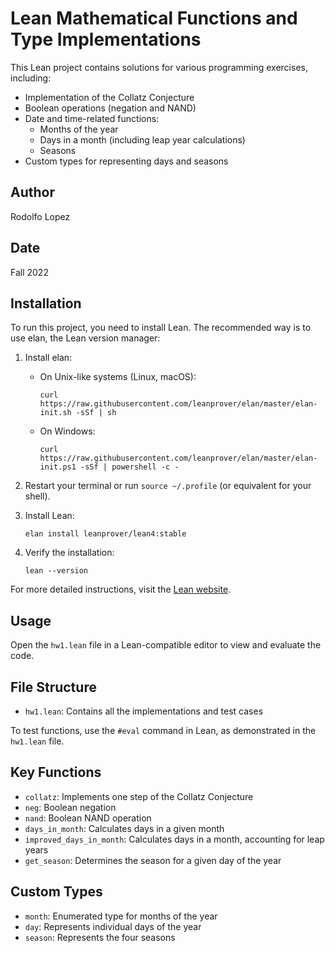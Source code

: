 # Lean Mathematical Functions and Type Implementations

This Lean project contains solutions for various programming exercises, including:

- Implementation of the Collatz Conjecture
- Boolean operations (negation and NAND)
- Date and time-related functions:
  - Months of the year
  - Days in a month (including leap year calculations)
  - Seasons
- Custom types for representing days and seasons

## Author

Rodolfo Lopez

## Date

Fall 2022

## Installation

To run this project, you need to install Lean. The recommended way is to use elan, the Lean version manager:

1. Install elan:

   - On Unix-like systems (Linux, macOS):
     ```
     curl https://raw.githubusercontent.com/leanprover/elan/master/elan-init.sh -sSf | sh
     ```
   - On Windows:
     ```
     curl https://raw.githubusercontent.com/leanprover/elan/master/elan-init.ps1 -sSf | powershell -c -
     ```

2. Restart your terminal or run `source ~/.profile` (or equivalent for your shell).

3. Install Lean:

   ```
   elan install leanprover/lean4:stable
   ```

4. Verify the installation:
   ```
   lean --version
   ```

For more detailed instructions, visit the [Lean website](https://leanprover.github.io/lean4/doc/setup.html).

## Usage

Open the `hw1.lean` file in a Lean-compatible editor to view and evaluate the code.

## File Structure

- `hw1.lean`: Contains all the implementations and test cases

To test functions, use the `#eval` command in Lean, as demonstrated in the `hw1.lean` file.

## Key Functions

- `collatz`: Implements one step of the Collatz Conjecture
- `neg`: Boolean negation
- `nand`: Boolean NAND operation
- `days_in_month`: Calculates days in a given month
- `improved_days_in_month`: Calculates days in a month, accounting for leap years
- `get_season`: Determines the season for a given day of the year

## Custom Types

- `month`: Enumerated type for months of the year
- `day`: Represents individual days of the year
- `season`: Represents the four seasons
